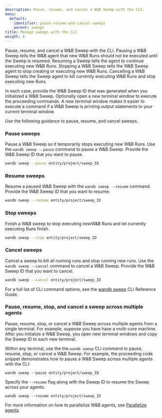 ```yaml
---
description: Pause, resume, and cancel a W&B Sweep with the CLI.
menu:
  default:
    identifier: pause-resume-and-cancel-sweeps
    parent: sweeps
title: Manage sweeps with the CLI
weight: 8
---
```


Pause, resume, and cancel a W&B Sweep with the CLI.  Pausing a W&B Sweep tells the W&B agent that new W&B Runs should not be executed until the Sweep is resumed. Resuming a Sweep tells the agent to continue executing new W&B Runs. Stopping a W&B Sweep tells the W&B Sweep agent to stop creating or executing new W&B Runs. Cancelling a W&B Sweep tells the Sweep agent to kill currently executing W&B Runs and stop executing new Runs.

In each case, provide the W&B Sweep ID that was generated when you initialized a W&B Sweep. Optionally open a new terminal window to execute the proceeding commands. A new terminal window makes it easier to execute a command if a W&B Sweep is printing output statements to your current terminal window.

Use the following guidance to pause, resume, and cancel sweeps.

### Pause sweeps

Pause a W&B Sweep so it temporarily stops executing new W&B Runs. Use the `wandb sweep --pause` command to pause a W&B Sweep. Provide the W&B Sweep ID that you want to pause.

```bash
wandb sweep --pause entity/project/sweep_ID
```

### Resume sweeps

Resume a paused W&B Sweep with the `wandb sweep --resume` command. Provide the W&B Sweep ID that you want to resume:

```bash
wandb sweep --resume entity/project/sweep_ID
```

### Stop sweeps

Finish a W&B sweep to stop executing newW&B Runs and let currently executing Runs finish.

```bash
wandb sweep --stop entity/project/sweep_ID
```

### Cancel sweeps

Cancel a sweep to kill all running runs and stop running new runs. Use the `wandb sweep --cancel` command to cancel a W&B Sweep. Provide the W&B Sweep ID that you want to cancel.

```bash
wandb sweep --cancel entity/project/sweep_ID
```

For a full list of CLI command options, see the [wandb sweep](../../ref/cli/wandb-sweep.md) CLI Reference Guide.

### Pause, resume, stop, and cancel a sweep across multiple agents

Pause, resume, stop, or cancel a W&B Sweep across multiple agents from a single terminal. For example, suppose you have have a multi-core machine. After you initialize a W&B Sweep, you open new terminal windows and copy the Sweep ID to each new terminal.

Within any terminal, use the the `wandb sweep` CLI command to pause, resume, stop, or cancel a W&B Sweep. For example, the proceeding code snippet demonstrates how to pause a W&B Sweep across multiple agents with the CLI:

```
wandb sweep --pause entity/project/sweep_ID
```

Specify the `--resume` flag along with the Sweep ID to resume the Sweep across your agents:

```
wandb sweep --resume entity/project/sweep_ID
```

For more information on how to parallelize W&B agents, see [Parallelize agents](./parallelize-agents.md).